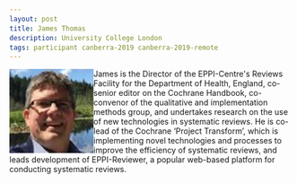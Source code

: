 ```yaml
---
layout: post
title: James Thomas
description: University College London
tags: participant canberra-2019 canberra-2019-remote
---
```

<img align="left" width="150" height="150" src="/assets/people/Thomas_James.jpg" alt="James Thomas"/>James is the Director of the EPPI-Centre's Reviews Facility for the Department of Health, England, co-senior editor on the Cochrane Handbook, co-convenor of the qualitative and implementation methods group, and undertakes research on the use of new technologies in systematic reviews. He is co-lead of the Cochrane ‘Project Transform’, which is implementing novel technologies and processes to improve the efficiency of systematic reviews, and leads development of EPPI-Reviewer, a popular web-based platform for conducting systematic reviews.  

<a href="https://twitter.com/james_m_thomas" title="Twitter" target="_blank"
rel="noopener">
  <i class="fa fa-twitter fa-2x" style="color:#4FB3A9"></i>
</a>